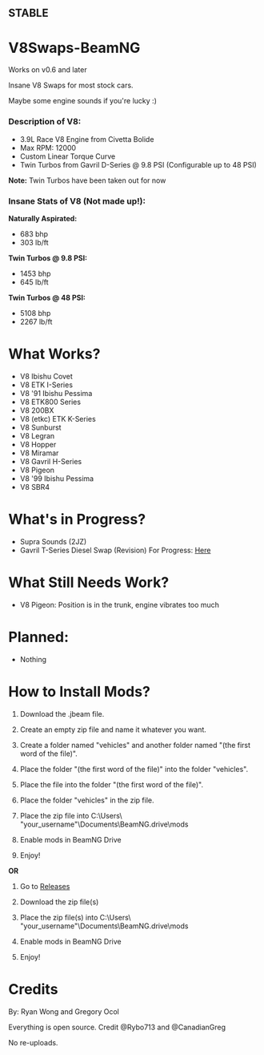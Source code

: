 ## STABLE
# V8Swaps-BeamNG

Works on v0.6 and later

Insane V8 Swaps for most stock cars.

Maybe some engine sounds if you're lucky :)

<h3>Description of V8:</h3>

- 3.9L Race V8 Engine from Civetta Bolide
- Max RPM: 12000
- Custom Linear Torque Curve
- Twin Turbos from Gavril D-Series @ 9.8 PSI (Configurable up to 48 PSI)

**Note:** Twin Turbos have been taken out for now

<h3>Insane Stats of V8 (Not made up!):</h3>

**Naturally Aspirated:**
- 683 bhp
- 303 lb/ft

**Twin Turbos @ 9.8 PSI:**
- 1453 bhp
- 645 lb/ft

**Twin Turbos @ 48 PSI:**
- 5108 bhp
- 2267 lb/ft

# What Works?
- V8 Ibishu Covet
- V8 ETK I-Series
- V8 '91 Ibishu Pessima
- V8 ETK800 Series
- V8 200BX
- V8 (etkc) ETK K-Series
- V8 Sunburst
- V8 Legran
- V8 Hopper
- V8 Miramar
- V8 Gavril H-Series
- V8 Pigeon
- V8 '99 Ibishu Pessima
- V8 SBR4

# What's in Progress?
- Supra Sounds (2JZ) 
- Gavril T-Series Diesel Swap (Revision) For Progress: [Here](https://canadiangreg.github.io/DieselSwaps-BeamNG/)

# What Still Needs Work?
- V8 Pigeon: Position is in the trunk, engine vibrates too much

# Planned: 
- Nothing

# How to Install Mods?
1) Download the .jbeam file. 

2) Create an empty zip file and name it whatever you want.

3) Create a folder named "vehicles" and another folder named "(the first word of the file)".

4) Place the folder "(the first word of the file)" into the folder "vehicles".

5) Place the file into the folder "(the first word of the file)".

6) Place the folder "vehicles" in the zip file.

7) Place the zip file into C:\Users\ "your_username"\Documents\BeamNG.drive\mods

8) Enable mods in BeamNG Drive 

9) Enjoy!

**OR**

1) Go to [Releases](https://github.com/Rybo713/SkidMarks-BeamNGMods/releases)

2) Download the zip file(s)

3) Place the zip file(s) into C:\Users\ "your_username"\Documents\BeamNG.drive\mods

4) Enable mods in BeamNG Drive

5) Enjoy!

# Credits
By: Ryan Wong and Gregory Ocol

Everything is open source. Credit @Rybo713 and @CanadianGreg

No re-uploads.
